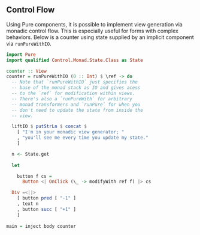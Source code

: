 ## Control Flow

Using Pure components, it is possible to implement view generation via monadic control flow. This is especially useful for forms with complex behaviors. Below is a counter using state supplied by an implicit component via `runPureWithIO`.

```haskell
import Pure
import qualified Control.Monad.State.Class as State

counter :: View
counter = runPureWithIO (0 :: Int) $ \ref -> do
  -- Note that `runPureWithIO` just specifies the 
  -- base of the monad stack as IO and gives acess 
  -- to the `ref` for modification within views. 
  -- There's also a `runPureWith` for arbitrary 
  -- monad transformers and `runPure` for when you
  -- don't need to update the state from inside the
  -- view.

  liftIO $ putStrLn $ concat $ 
    [ "I'm in your monadic view generator; "
    , "you'll see me every time you update my state."
    ]

  n <- State.get
  
  let 

    button f cs = 
      Button <| OnClick (\_ -> modifyWith ref f) |> cs

  Div =<||>
    [ button pred [ "-1" ]
    , text n
    , button succ [ "+1" ]
    ]
    
main = inject body counter
```
